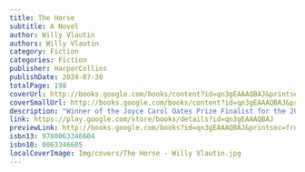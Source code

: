 ```yaml
---
title: The Horse
subtitle: A Novel
author: Willy Vlautin
authors: Willy Vlautin
category: Fiction
categories: Fiction
publisher: HarperCollins
publishDate: 2024-07-30
totalPage: 198
coverUrl: http://books.google.com/books/content?id=qn3gEAAAQBAJ&printsec=frontcover&img=1&zoom=1&edge=curl&source=gbs_api
coverSmallUrl: http://books.google.com/books/content?id=qn3gEAAAQBAJ&printsec=frontcover&img=1&zoom=5&edge=curl&source=gbs_api
description: "Winner of the Joyce Carol Oates Prize Finalist for the 2025 Oregon Book Award “Willy Vlautin writes about people overlooked by society and overlooked by literature. In The Horse, he tells the story of a tenderhearted man who has a steady talent and a crushing addiction. It is both a work of extraordinary compassion and a really great novel.&quot; — Ann Patchett, New York Times bestselling author of Tom Lake “A moving tale of suffering and redemption, The Horse portrays the immense gravity of what it takes to be human in tough times, and the elusive grace that might just be grasped from music, animals, and memory.” — Geraldine Brooks, New York Times bestselling author of Horse Award-winning author Willy Vlautin explores loneliness, art, regret, and hard-won empathy in this poignant novel—his most personal to date—that captures the life of a journeyman musician unable to escape the tragedies of his past. Al Ward lives on an isolated mining claim in the high desert of central Nevada fifty miles from the nearest town. A grizzled man in his sixties, he survives on canned soup, instant coffee, and memories of his ex-wife, friends and family he’s lost, and his life as a touring musician. Hampered by insomnia, bouts of anxiety, and a chronic lethargy that keeps him from moving back to town, Al finds himself teetering on the edge of madness and running out of reasons to go on—until a horse arrives on his doorstep: nameless, blind, and utterly helpless. Al hopes the horse will vanish as mysteriously as he appeared. Yet the animal remains, leaving him in a conundrum. Is the animal real, or a phantom conjured from imagination? As Al contemplates the horse’s existence—and what, if anything, he can do—his thoughts are interspersed with memories, from the moment his mother’s part-time boyfriend gifts him a 1959 butterscotch blonde Telecaster, to the day his travels begin. He joins various bands—all who perform his songs once they discover his talent–playing casinos, truck stops, clubs, and bars. He falls in love, and finds pockets of companionship and minor success along the way. Never close to stardom or financial success, he continues as a journeyman for decades until alcoholism and a heartbreaking tragedy lead him to the solitude of the barren Nevada desert. A poignant meditation on addiction, heartbreak, and the reality of life on the road in smalltime bands, The Horse is a beautiful, haunting tale from an author working at the height of his powers."
link: https://play.google.com/store/books/details?id=qn3gEAAAQBAJ
previewLink: http://books.google.com/books?id=qn3gEAAAQBAJ&printsec=frontcover&dq=Willy+Vlautin&hl=&as_pt=BOOKS&cd=11&source=gbs_api
isbn13: 9780063346604
isbn10: 0063346605
localCoverImage: Img/covers/The Horse - Willy Vlautin.jpg
---
```

